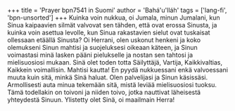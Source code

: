 +++
title = 'Prayer bpn7541 in Suomi'
author = 'Bahá'u'lláh'
tags = ['lang-fi', 'bpn-unsorted']
+++
Kuinka voin nukkua, oi Jumala, minun Jumalani, kun Sinua kaipaavien silmät valvovat sen tähden, että ovat erossa Sinusta, ja kuinka voin asettua levolle, kun Sinua rakastavien sielut ovat tuskaisat ollessaan etäällä Sinusta? 
Oi Herrani, olen uskonut henkeni ja koko olemukseni Sinun mahtisi ja suojeluksesi oikeaan käteen, ja Sinun voimastasi minä lasken pääni pielukselle ja nostan sen tahtosi ja mielisuosiosi mukaan. Sinä olet toden totta Säilyttäjä, Vartija, Kaikkivaltias, Kaikkein voimallisin.
Mahtisi kautta! En pyydä nukkuessani enkä valvoessani muuta kuin sitä, minkä Sinä haluat. Olen palvelijasi ja Sinun käsissäsi. Armollisesti auta minua tekemään sitä, mistä leviää mielisuosiosi tuoksu. Tämä todellakin on toivoni ja niiden toivo, jotka nauttivat läheisestä yhteydestä Sinuun. Ylistetty olet Sinä, oi maailmain Herra!
